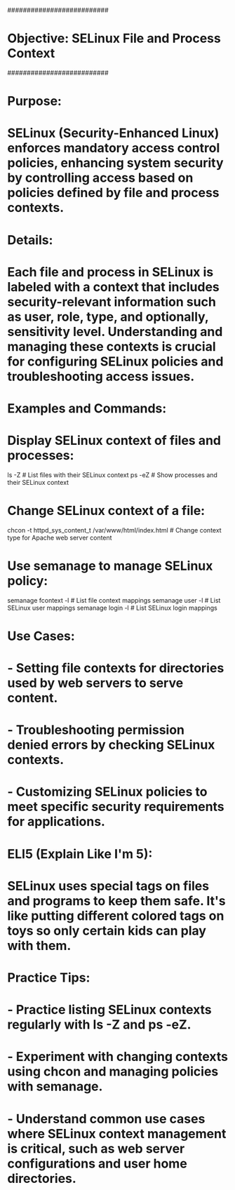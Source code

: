 ##########################
# Objective: SELinux File and Process Context
##########################

# Purpose:
# SELinux (Security-Enhanced Linux) enforces mandatory access control policies, enhancing system security by controlling access based on policies defined by file and process contexts.

# Details:
# Each file and process in SELinux is labeled with a context that includes security-relevant information such as user, role, type, and optionally, sensitivity level. Understanding and managing these contexts is crucial for configuring SELinux policies and troubleshooting access issues.

# Examples and Commands:
# Display SELinux context of files and processes:
ls -Z             # List files with their SELinux context
ps -eZ            # Show processes and their SELinux context

# Change SELinux context of a file:
chcon -t httpd_sys_content_t /var/www/html/index.html   # Change context type for Apache web server content

# Use semanage to manage SELinux policy:
semanage fcontext -l                   # List file context mappings
semanage user -l                       # List SELinux user mappings
semanage login -l                      # List SELinux login mappings

# Use Cases:
# - Setting file contexts for directories used by web servers to serve content.
# - Troubleshooting permission denied errors by checking SELinux contexts.
# - Customizing SELinux policies to meet specific security requirements for applications.

# ELI5 (Explain Like I'm 5):
# SELinux uses special tags on files and programs to keep them safe. It's like putting different colored tags on toys so only certain kids can play with them.

# Practice Tips:
# - Practice listing SELinux contexts regularly with ls -Z and ps -eZ.
# - Experiment with changing contexts using chcon and managing policies with semanage.
# - Understand common use cases where SELinux context management is critical, such as web server configurations and user home directories.


